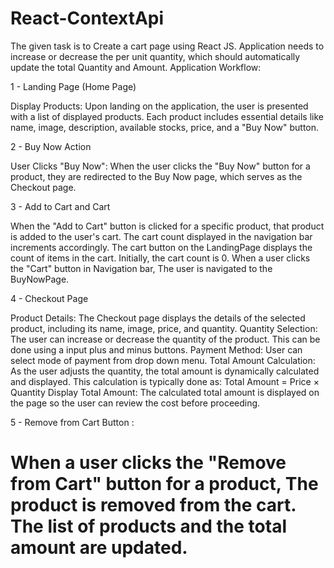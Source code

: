 # React-ContextApi
The given task is to Create a cart page using React JS. Application needs to increase or decrease the per unit quantity, which should automatically update the total Quantity and Amount.
Application Workflow:

1 - Landing Page (Home Page)

Display Products: Upon landing on the application, the user is presented with a list of displayed products. Each product includes essential details like name, image, description, available stocks, price, and a "Buy Now" button.

2 - Buy Now Action

User Clicks "Buy Now": When the user clicks the "Buy Now" button for a product, they are redirected to the Buy Now page, which serves as the Checkout page.

3 - Add to Cart and Cart

When the "Add to Cart" button is clicked for a specific product, that product is added to the user's cart. The cart count displayed in the navigation bar increments accordingly.
The cart button on the LandingPage displays the count of items in the cart. Initially, the cart count is 0.
When a user clicks the "Cart" button in Navigation bar, The user is navigated to the BuyNowPage.

4 - Checkout Page

Product Details: The Checkout page displays the details of the selected product, including its name, image, price, and quantity.
Quantity Selection: The user can increase or decrease the quantity of the product. This can be done using a input plus and minus buttons.
Payment Method: User can select mode of payment from drop down menu.
Total Amount Calculation: As the user adjusts the quantity, the total amount is dynamically calculated and displayed. This calculation is typically done as: Total Amount = Price × Quantity
Display Total Amount: The calculated total amount is displayed on the page so the user can review the cost before proceeding.

5 - Remove from Cart Button :

When a user clicks the "Remove from Cart" button for a product, The product is removed from the cart.
The list of products and the total amount are updated.
=======

